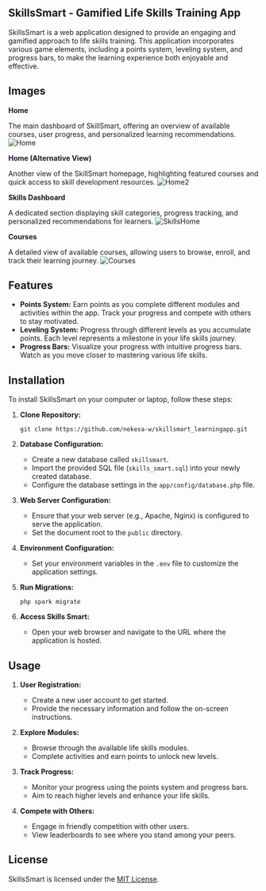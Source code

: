 ## SkillsSmart - Gamified Life Skills Training App

SkillsSmart is a web application designed to provide an engaging and gamified approach to life skills training. This application incorporates various game elements, including a points system, leveling system, and progress bars, to make the learning experience both enjoyable and effective.

## Images
**Home**

The main dashboard of SkillSmart, offering an overview of available courses, user progress, and personalized learning recommendations.
![Home](/public/main/home.png)


**Home (Alternative View)**

Another view of the SkillSmart homepage, highlighting featured courses and quick access to skill development resources.
![Home2](/public/main/home2.png)

**Skills Dashboard**

A dedicated section displaying skill categories, progress tracking, and personalized recommendations for learners.
![SkillsHome](/public/main/skills.png)

**Courses**

A detailed view of available courses, allowing users to browse, enroll, and track their learning journey.
![Courses](/public/main/courses.png)

## Features
- **Points System:** Earn points as you complete different modules and activities within the app. Track your progress and compete with others to stay motivated.
- **Leveling System:** Progress through different levels as you accumulate points. Each level represents a milestone in your life skills journey.
- **Progress Bars:** Visualize your progress with intuitive progress bars. Watch as you move closer to mastering various life skills.

## Installation

To install SkillsSmart on your computer or laptop, follow these steps:

1. **Clone Repository:**
   ```
   git clone https://github.com/nekesa-w/skillsmart_learningapp.git
   ```

2. **Database Configuration:**
   - Create a new database called `skillsmart`.
   - Import the provided SQL file (`skills_smart.sql`) into your newly created database.
   - Configure the database settings in the `app/config/database.php` file.

3. **Web Server Configuration:**
   - Ensure that your web server (e.g., Apache, Nginx) is configured to serve the application.
   - Set the document root to the `public` directory.

4. **Environment Configuration:**
   - Set your environment variables in the `.env` file to customize the application settings.

5. **Run Migrations:**
   ```
   php spark migrate
   ```

6. **Access Skills Smart:**
   - Open your web browser and navigate to the URL where the application is hosted.

## Usage

1. **User Registration:**
   - Create a new user account to get started.
   - Provide the necessary information and follow the on-screen instructions.

2. **Explore Modules:**
   - Browse through the available life skills modules.
   - Complete activities and earn points to unlock new levels.

3. **Track Progress:**
   - Monitor your progress using the points system and progress bars.
   - Aim to reach higher levels and enhance your life skills.

4. **Compete with Others:**
   - Engage in friendly competition with other users.
   - View leaderboards to see where you stand among your peers.

## License

SkillsSmart is licensed under the [MIT License](LICENSE).
